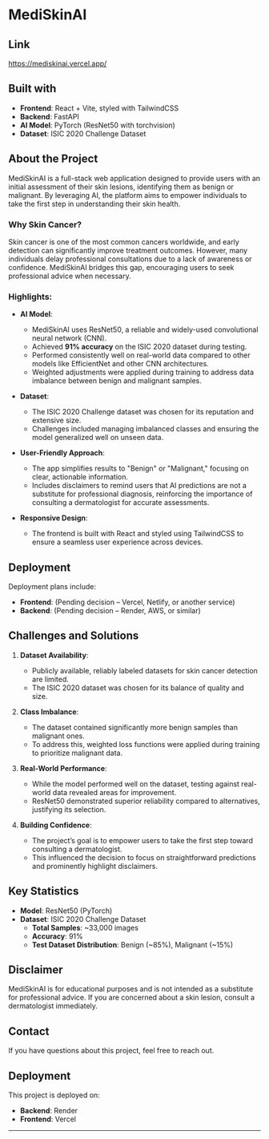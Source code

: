 # MediSkinAI

## Link  
<a href="https://mediskinai.vercel.app/" target="_blank">https://mediskinai.vercel.app/</a>

## Built with  
- **Frontend**: React + Vite, styled with TailwindCSS  
- **Backend**: FastAPI  
- **AI Model**: PyTorch (ResNet50 with torchvision)  
- **Dataset**: ISIC 2020 Challenge Dataset  

## About the Project  
MediSkinAI is a full-stack web application designed to provide users with an initial assessment of their skin lesions, identifying them as benign or malignant. By leveraging AI, the platform aims to empower individuals to take the first step in understanding their skin health.  

### Why Skin Cancer?  
Skin cancer is one of the most common cancers worldwide, and early detection can significantly improve treatment outcomes. However, many individuals delay professional consultations due to a lack of awareness or confidence. MediSkinAI bridges this gap, encouraging users to seek professional advice when necessary.

### Highlights:  
- **AI Model**:  
  - MediSkinAI uses ResNet50, a reliable and widely-used convolutional neural network (CNN).  
  - Achieved **91% accuracy** on the ISIC 2020 dataset during testing.  
  - Performed consistently well on real-world data compared to other models like EfficientNet and other CNN architectures.  
  - Weighted adjustments were applied during training to address data imbalance between benign and malignant samples.  

- **Dataset**:  
  - The ISIC 2020 Challenge dataset was chosen for its reputation and extensive size.  
  - Challenges included managing imbalanced classes and ensuring the model generalized well on unseen data.  

- **User-Friendly Approach**:  
  - The app simplifies results to "Benign" or "Malignant," focusing on clear, actionable information.  
  - Includes disclaimers to remind users that AI predictions are not a substitute for professional diagnosis, reinforcing the importance of consulting a dermatologist for accurate assessments.  

- **Responsive Design**:  
  - The frontend is built with React and styled using TailwindCSS to ensure a seamless user experience across devices.

## Deployment  
Deployment plans include:  
- **Frontend**: (Pending decision – Vercel, Netlify, or another service)  
- **Backend**: (Pending decision – Render, AWS, or similar)  

## Challenges and Solutions  
1. **Dataset Availability**:  
   - Publicly available, reliably labeled datasets for skin cancer detection are limited.  
   - The ISIC 2020 dataset was chosen for its balance of quality and size.  

2. **Class Imbalance**:  
   - The dataset contained significantly more benign samples than malignant ones.  
   - To address this, weighted loss functions were applied during training to prioritize malignant data.

3. **Real-World Performance**:  
   - While the model performed well on the dataset, testing against real-world data revealed areas for improvement.  
   - ResNet50 demonstrated superior reliability compared to alternatives, justifying its selection.  

4. **Building Confidence**:  
   - The project’s goal is to empower users to take the first step toward consulting a dermatologist.  
   - This influenced the decision to focus on straightforward predictions and prominently highlight disclaimers.  

## Key Statistics  
- **Model**: ResNet50 (PyTorch)  
- **Dataset**: ISIC 2020 Challenge Dataset  
  - **Total Samples**: ~33,000 images  
  - **Accuracy**: 91%  
  - **Test Dataset Distribution**: Benign (~85%), Malignant (~15%)  

## Disclaimer
MediSkinAI is for educational purposes and is not intended as a substitute for professional advice.
If you are concerned about a skin lesion, consult a dermatologist immediately. 

## Contact  
If you have questions about this project, feel free to reach out.  

## Deployment
This project is deployed on:  
- **Backend**: Render  
- **Frontend**: Vercel 

---
